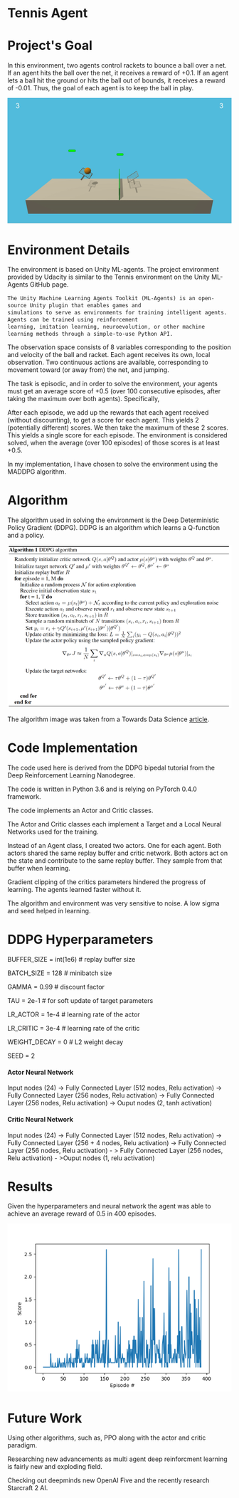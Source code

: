 # Tennis Agent
# Project's Goal

In this environment, two agents control rackets to bounce a ball over a net. If an agent hits the ball over the net, it receives a reward of +0.1. If an agent lets a ball hit the ground or hits the ball out of bounds, it receives a reward of -0.01. Thus, the goal of each agent is to keep the ball in play.

![alt text](https://github.com/saj122/TennisAgent/blob/master/images/tennis.gif)

# Environment Details

The environment is based on Unity ML-agents. The project environment provided by Udacity is similar to the Tennis environment on the Unity ML-Agents GitHub page.

    The Unity Machine Learning Agents Toolkit (ML-Agents) is an open-source Unity plugin that enables games and 
    simulations to serve as environments for training intelligent agents. Agents can be trained using reinforcement 
    learning, imitation learning, neuroevolution, or other machine learning methods through a simple-to-use Python API.

The observation space consists of 8 variables corresponding to the position and velocity of the ball and racket. Each agent receives its own, local observation. Two continuous actions are available, corresponding to movement toward (or away from) the net, and jumping.

The task is episodic, and in order to solve the environment, your agents must get an average score of +0.5 (over 100 consecutive episodes, after taking the maximum over both agents). Specifically,

After each episode, we add up the rewards that each agent received (without discounting), to get a score for each agent. This yields 2 (potentially different) scores. We then take the maximum of these 2 scores.
This yields a single score for each episode.
The environment is considered solved, when the average (over 100 episodes) of those scores is at least +0.5.

In my implementation, I have chosen to solve the environment using the MADDPG algorithm. 

# Algorithm

The algorithm used in solving the environment is the Deep Deterministic Policy Gradient (DDPG). DDPG is an algorithm which learns a Q-function and a policy.

![alt text](https://github.com/saj122/ReacherAgent/blob/master/images/ddpg.png)

The algorithm image was taken from a Towards Data Science [article](https://towardsdatascience.com/introduction-to-various-reinforcement-learning-algorithms-i-q-learning-sarsa-dqn-ddpg-72a5e0cb6287).

# Code Implementation

The code used here is derived from the DDPG bipedal tutorial from the Deep Reinforcement Learning Nanodegree.

The code is written in Python 3.6 and is relying on PyTorch 0.4.0 framework.

The code implements an Actor and Critic classes.

The Actor and Critic classes each implement a Target and a Local Neural Networks used for the training.

Instead of an Agent class, I created two actors. One for each agent. Both actors shared the same replay buffer and critic network. Both actors act on the state and contribute to the same replay buffer. They sample from that buffer when learning.

Gradient clipping of the critics parameters hindered the progress of learning. The agents learned faster without it.

The algorithm and environment was very sensitive to noise. A low sigma and seed helped in learning.
   
# DDPG Hyperparameters

BUFFER_SIZE = int(1e6)  # replay buffer size

BATCH_SIZE = 128        # minibatch size

GAMMA = 0.99            # discount factor

TAU = 2e-1              # for soft update of target parameters

LR_ACTOR = 1e-4         # learning rate of the actor 

LR_CRITIC = 3e-4        # learning rate of the critic

WEIGHT_DECAY = 0        # L2 weight decay

SEED = 2  

#### Actor Neural Network
Input nodes (24) -> Fully Connected Layer (512 nodes, Relu activation) -> Fully Connected Layer (256 nodes, Relu activation) -> Fully Connected Layer (256 nodes, Relu activation) -> Ouput nodes (2, tanh activation)

#### Critic Neural Network
Input nodes (24) -> Fully Connected Layer (512 nodes, Relu activation) -> Fully Connected Layer (256 + 4 nodes, Relu activation) -> Fully Connected Layer (256 nodes, Relu activation) - > Fully Connected Layer (256 nodes, Relu activation) - >Ouput nodes (1, relu activation)

# Results
Given the hyperparameters and neural network the agent was able to achieve an average reward of 0.5 in 400 episodes.

![alt text](https://github.com/saj122/TennisAgent/blob/master/images/scores.png)

# Future Work

Using other algorithms, such as, PPO along with the actor and critic paradigm.

Researching new advancements as multi agent deep reinforcment learning is fairly new and exploding field.

Checking out deepminds new OpenAI Five and the recently research Starcraft 2 AI.
